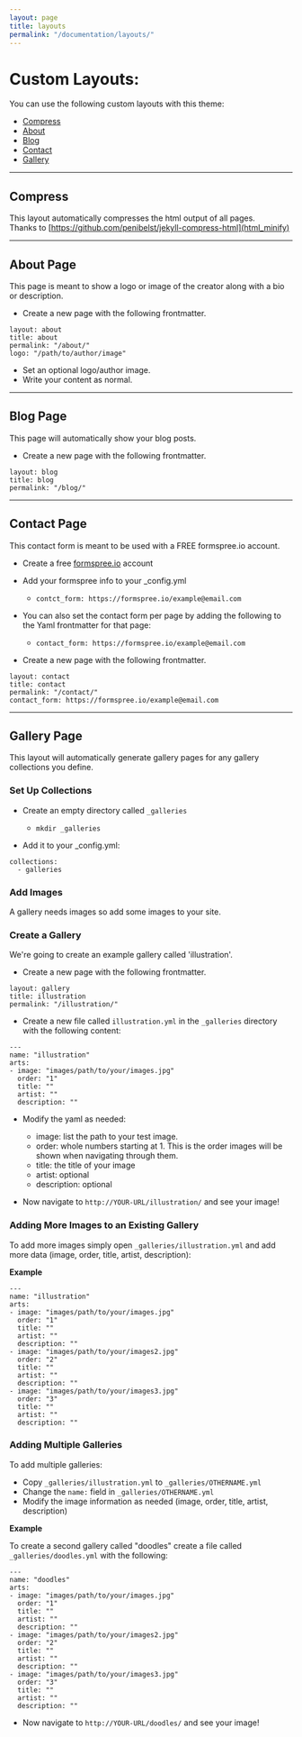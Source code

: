 ```yaml
---
layout: page
title: layouts
permalink: "/documentation/layouts/"
---  
```

# Custom Layouts:
You can use the following custom layouts with this theme:
- [Compress](#compress)
- [About](#about-page)
- [Blog](#blog-page)
- [Contact](#contact-page)
- [Gallery](#gallery-page)

---------
## Compress
This layout automatically compresses the html output of all pages.      
Thanks to [https://github.com/penibelst/jekyll-compress-html](html_minify)

---------
## About Page
This page is meant to show a logo or image of the creator along with a bio or description.

- Create a new page with the following frontmatter.
```
layout: about
title: about
permalink: "/about/"
logo: "/path/to/author/image"
```
- Set an optional logo/author image.
- Write your content as normal.

---------
## Blog Page
This page will automatically show your blog posts.
- Create a new page with the following frontmatter.
```
layout: blog
title: blog
permalink: "/blog/"
```

---------
## Contact Page
This contact form is meant to be used with a FREE formspree.io account.
- Create a free [formspree.io](https://formspree.io/) account
- Add your formspree info to your _config.yml
  - `contct_form: https://formspree.io/example@email.com`
- You can also set the contact form per page by adding the following to the Yaml frontmatter for that page:
  - `contact_form: https://formspree.io/example@email.com`

- Create a new page with the following frontmatter.
```
layout: contact
title: contact
permalink: "/contact/"
contact_form: https://formspree.io/example@email.com
```

---------
## Gallery Page
This layout will automatically generate gallery pages for any gallery collections you define.

### Set Up Collections
- Create an empty directory called `_galleries`
  - `mkdir _galleries`

- Add it to your _config.yml:

```
collections:
  - galleries
```

### Add Images
A gallery needs images so add some images to your site.

### Create a Gallery
We're going to create an example gallery called 'illustration'.

- Create a new page with the following frontmatter.
```
layout: gallery
title: illustration
permalink: "/illustration/"
```

- Create a new file called `illustration.yml` in the `_galleries` directory with the following content:

```
---
name: "illustration"
arts:
- image: "images/path/to/your/images.jpg"
  order: "1"
  title: ""
  artist: ""
  description: ""
```

- Modify the yaml as needed:
  - image: list the path to your test image.
  - order: whole numbers starting at 1. This is the order images will be shown when navigating through them.
  - title: the title of your image
  - artist: optional
  - description: optional

- Now navigate to `http://YOUR-URL/illustration/` and see your image!

### Adding More Images to an Existing Gallery
To add more images simply open `_galleries/illustration.yml` and add more data (image, order, title, artist, description):

**Example**
```
---
name: "illustration"
arts:
- image: "images/path/to/your/images.jpg"
  order: "1"
  title: ""
  artist: ""
  description: ""
- image: "images/path/to/your/images2.jpg"
  order: "2"
  title: ""
  artist: ""
  description: ""
- image: "images/path/to/your/images3.jpg"
  order: "3"
  title: ""
  artist: ""
  description: ""
```

### Adding Multiple Galleries
To add multiple galleries:
- Copy `_galleries/illustration.yml` to `_galleries/OTHERNAME.yml`
- Change the `name:` field in `_galleries/OTHERNAME.yml`
- Modify the image information as needed (image, order, title, artist, description)

**Example**

To create a second gallery called "doodles" create a file called `_galleries/doodles.yml` with the following:
```
---
name: "doodles"
arts:
- image: "images/path/to/your/images.jpg"
  order: "1"
  title: ""
  artist: ""
  description: ""
- image: "images/path/to/your/images2.jpg"
  order: "2"
  title: ""
  artist: ""
  description: ""
- image: "images/path/to/your/images3.jpg"
  order: "3"
  title: ""
  artist: ""
  description: ""
```
- Now navigate to `http://YOUR-URL/doodles/` and see your image!
